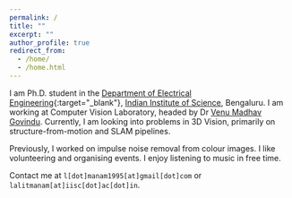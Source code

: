 ```yaml
---
permalink: /
title: ""
excerpt: ""
author_profile: true
redirect_from: 
  - /home/
  - /home.html
---
```

I am Ph.D. student in the [Department of Electrical Engineering](http://www.ee.iisc.ac.in){:target="_blank"}, [Indian Institute of Science](https://iisc.ac.in/), Bengaluru. I am working at Computer Vision Laboratory, headed by Dr [Venu Madhav Govindu](http://www.ee.iisc.ac.in/people/faculty/venu/index.html). Currently, I am looking into problems in 3D Vision, primarily on structure-from-motion and SLAM pipelines.

Previously, I worked on impulse noise removal from colour images. I like volunteering and organising events. I enjoy listening to music in free time.

Contact me at `l[dot]manam1995[at]gmail[dot]com` or `lalitmanam[at]iisc[dot]ac[dot]in`.
